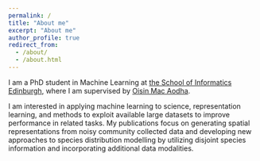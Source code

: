 ```yaml
---
permalink: /
title: "About me"
excerpt: "About me"
author_profile: true
redirect_from: 
  - /about/
  - /about.html
---
```


I am a PhD student in Machine Learning at [the School of Informatics Edinburgh](https://www.ed.ac.uk/informatics), where I am supervised by [Oisin Mac Aodha](https://homepages.inf.ed.ac.uk/omacaod/).

I am interested in applying machine learning to science, representation learning, and methods to exploit available large datasets to improve performance in related tasks. My publications focus on generating spatial representations from noisy community collected data and developing new approaches to species distribution modelling by utilizing disjoint species information and incorporating additional data modalities. 

